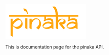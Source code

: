 <img
   src="../assets/pinaka_text_samarakan.png"
   width="50%"
  />

This is documentation page for the pinaka API.
